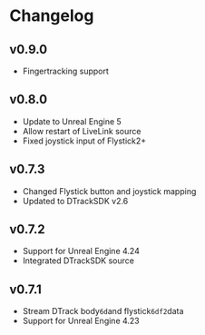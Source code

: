 
# Changelog

## v0.9.0

- Fingertracking support


## v0.8.0

- Update to Unreal Engine 5
- Allow restart of LiveLink source
- Fixed joystick input of Flystick2+


## v0.7.3

- Changed Flystick button and joystick mapping
- Updated to DTrackSDK v2.6


## v0.7.2

- Support for Unreal Engine 4.24
- Integrated DTrackSDK source


## v0.7.1

- Stream DTrack body`6d`and flystick`6df2`data  
- Support for Unreal Engine 4.23

